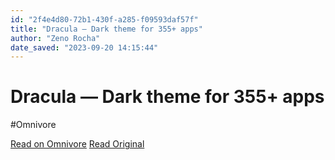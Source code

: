 ```yaml
---
id: "2f4e4d80-72b1-430f-a285-f09593daf57f"
title: "Dracula — Dark theme for 355+ apps"
author: "Zeno Rocha"
date_saved: "2023-09-20 14:15:44"
---
```


# Dracula — Dark theme for 355+ apps
#Omnivore

[Read on Omnivore](https://omnivore.app/me/dracula-dark-theme-for-355-apps-18ab2bb7673)
[Read Original](https://draculatheme.com)

